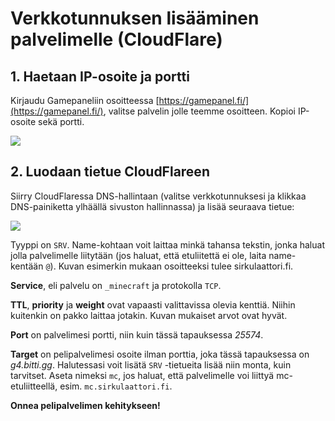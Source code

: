 # Verkkotunnuksen lisääminen palvelimelle (CloudFlare)
## 1. Haetaan IP-osoite ja portti​
Kirjaudu Gamepaneliin osoitteessa [https://gamepanel.fi/](https://gamepanel.fi/), valitse palvelin jolle teemme osoitteen. Kopioi IP-osoite sekä portti.

![](https://cdn.bittivirta.fi/docimg/crisp/image_1pifx1h.png)

## 2. Luodaan tietue CloudFlareen​
Siirry CloudFlaressa DNS-hallintaan (valitse verkkotunnuksesi ja klikkaa DNS-painiketta ylhäällä sivuston hallinnassa)  ja lisää seuraava tietue:

![](https://cdn.bittivirta.fi/docimg/crisp/image_15633yb.png)

Tyyppi on `SRV`. Name-kohtaan voit laittaa minkä tahansa tekstin, jonka haluat jolla palvelimelle liitytään (jos haluat, että etuliitettä ei ole, laita name-kentään `@`). Kuvan esimerkin mukaan osoitteeksi tulee sirkulaattori.fi.

**Service**, eli palvelu on `_minecraft` ja protokolla `TCP`.

**TTL**, **priority** ja **weight** ovat vapaasti valittavissa olevia kenttiä. Niihin kuitenkin on pakko laittaa jotakin. Kuvan mukaiset arvot ovat hyvät.

**Port** on palvelimesi portti, niin kuin tässä tapauksessa _25574_.

**Target** on pelipalvelimesi osoite ilman porttia, joka tässä tapauksessa on _g4.bitti.gg_. Halutessasi voit lisätä `SRV` -tietueita lisää niin monta, kuin tarvitset. Aseta nimeksi `mc`, jos haluat, että palvelimelle voi liittyä mc-etuliitteellä, esim. `mc.sirkulaattori.fi`.

**Onnea pelipalvelimen kehitykseen!**
